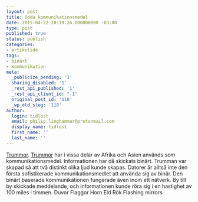 ```yaml
---
layout: post
title: Udda kommunikationsmedel
date: 2015-04-22 20:19:26.000000000 -03:00
type: post
published: true
status: publish
categories:
- artikelidé
tags:
- binärt
- kommunikation
meta:
  _publicize_pending: '1'
  sharing_disabled: '1'
  _rest_api_published: '1'
  _rest_api_client_id: "-1"
  original_post_id: '118'
  _wp_old_slug: '118'
author:
  login: tidlost
  email: philip.linghammar@protonmail.com
  display_name: tidlost
  first_name: ''
  last_name: ''
---
```

[Trummor](https://en.wikipedia.org/wiki/Slit_drum). [Trummor](https://books.google.cl/books?id=UtzcYJNVrSIC&pg=PA95&lpg=PA95&dq=binary+drum+communication&source=bl&ots=Q-BK1mhMR9&sig=WIuuaBl78plaQi7Of806_fGpSsw&hl=en&sa=X&ei=Yfw3VY-jEKTksATm1oHwBA&redir_esc=y#v=onepage&q=binary%20drum%20communication&f=false) har i vissa delar av Afrika och Asien används som kommunikationsmedel. Informationen har då skickats binärt. Trumman var skapad så att två distinkt olika ljud kunde skapas. Datorer är alltså inte den första sofistikerade kommunikationsmedlet att använda sig av binär. Den binärt baserade kommunikationen fungerade även inom ett nätverk. By till by skickade meddelande, och informationen kunde röra sig i en hastighet av 100 miles i timmen.
Duvor
Flaggor
Horn
Eld
Rök
Flashing mirrors
